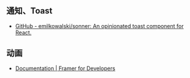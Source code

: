 ## 通知、Toast

- [GitHub - emilkowalski/sonner: An opinionated toast component for React.](https://github.com/emilkowalski/sonner)

## 动画

- [Documentation | Framer for Developers](https://www.framer.com/motion/)